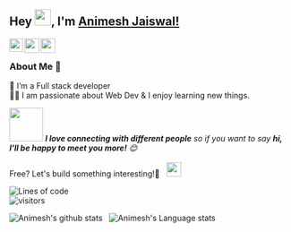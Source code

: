 ## Hey <img src="https://github.com/TheDudeThatCode/TheDudeThatCode/blob/master/Assets/Hi.gif" width="29px">, I'm [Animesh Jaiswal!](https://www.linkedin.com/in/animeshjais/) 

<a href="https://www.linkedin.com/in/animeshjais/">
  <img align="left" width="24px" src="https://cdn.jsdelivr.net/npm/simple-icons@v3/icons/linkedin.svg" />
<a href="https://twitter.com/pseudo_bot7514">
  <img align="left" width="26px" src="https://cdn.jsdelivr.net/npm/simple-icons@v3/icons/twitter.svg" />
</a>
<a href="mailto:animeshgkp15@gmail.com">
  <img align="left" width="26px" src="https://cdn.jsdelivr.net/npm/simple-icons@v3/icons/gmail.svg" />
</a>

<br />

### About Me 🚀
🌱 I’m a Full stack developer</br>
👨‍💻  I am passionate about Web Dev & I enjoy learning new things. </br>

<img src="https://media.giphy.com/media/LnQjpWaON8nhr21vNW/giphy.gif" width="60"> <em><b>I love connecting with different people</b> so if you want to say <b>hi, I'll be happy to meet you more!</b> 😊</em></br></br>
Free? Let's build something interesting!🙌 &nbsp; <a href="mailto:animeshgkp15@gmail.com">
  <img width="26px" src="https://cdn.jsdelivr.net/npm/simple-icons@v3/icons/gmail.svg" />
</a></br>

![Lines of code](https://img.shields.io/badge/From%20Hello%20World%20I%27ve%20Written-1%20Million%20lines%20of%20code-blue) </br>
![visitors](https://visitor-badge.laobi.icu/badge?page_id=mmw-ani)</br>

![Animesh's github stats](https://github-readme-stats.vercel.app/api/top-langs/?username=mmw-ani&hide=html,css&title_color=ffffff&text_color=c9cacc&icon_color=4AB197&bg_color=1A2B34)&nbsp;&nbsp;
![Animesh's Language stats](https://github-readme-stats.vercel.app/api?username=mmw-ani&show_icons=true&line_height=27&count_private=true&title_color=ffffff&text_color=c9cacc&icon_color=4AB097&bg_color=1A2B34)
<br />
